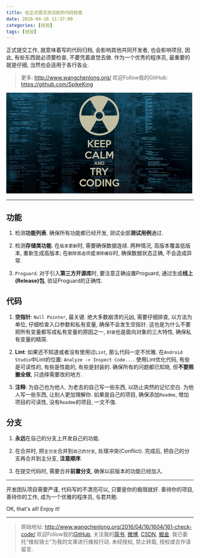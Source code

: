 ```yaml
---
title: 在正式提交测试前的代码检查
date: 2016-04-16 11:37:00
categories: [经验]
tags: [经验]
---
```


正式提交工作, 就意味着写的代码归档, 会影响其他共同开发者, 也会影响项目, 因此, 有些东西就必须要检查, 不要凭着直觉去做. 作为一个优秀的程序员, 最重要的就是仔细, 当然也会适用于各行各业.

<!-- more -->
> 更多: http://www.wangchenlong.org/
> 欢迎Follow我的GitHub: https://github.com/SpikeKing

![Coding](161-check-code/check-code-logo.png)

---

## 功能

1. 检测**功能列表**. 确保所有功能都已经开发, 测试全部**测试用例**通过.

2. 检测**存储类功能**. 在``版本更新``时, 需要确保数据连续. 两种情况, 高版本覆盖低版本, 重新生成高版本; 在``删除首选项``或``清除缓存``时, 确保数据状态正确, 不会造成异常.

3. ``Proguard``. 对于引入**第三方开源库**时, 要注意正确设置Proguard, 通过生成**线上(Release)包**, 验证Proguard的正确性.


## 代码

1. **空指针**: ``Null Pointer``, 最关键. 绝大多数崩溃的元凶, 需要仔细排查, 以方法为单位, 仔细检查入口参数和私有变量, 确保不会发生空指针. 这也是为什么不要把所有变量都写成私有变量的原因之一, ``封装``也是面向对象的三大特性, 确保私有变量的精简. 

2. **Lint**: 如果还不知道或者没有使用过``Lint``, 那么代码一定不优雅. 在``Android Studio``中Lint的位置: ``Analyze -> Inspect Code...``. 使用Lint优化代码, 有些是可读性的, 有些是性能的, 有些是封装的. 确保所有的问题都已知晓, 但**不要照搬全做**, 只选择需要改的地方.

3. **注释**: 为自己也为他人. 为老去的自己写一些东西, 以防止突然的记忆空白. 为他人写一些东西, 让别人更加理解你. 如果是自己的项目, 确保添加``Readme``, 增加项目的可读性, 没有``Readme``的项目, 一文不值.


## 分支

1. **永远**在自己的分支上开发自己的功能. 

2. 在合并时, 把``主分支``合并到``自己的分支``, 处理冲突(Conflict). 完成后, 把自己的分支再合并到主分支, **注意顺序**. 

3. 在提交代码时, 需要合并**前置分支**, 确保以前版本的功能已经加入.

---

开发团队项目需要严谨, 代码写的不漂亮可以, 只要是你的极限就好. 善待你的项目, 善待你的工作, 成为一个优雅的程序员, 与君共勉.

OK, that's all! Enjoy it!

---

> 原始地址: 
> http://www.wangchenlong.org/2016/04/16/1604/161-check-code/
> 欢迎Follow我的[GitHub](https://github.com/SpikeKing), 关注我的[简书](http://www.jianshu.com/users/e2b4dd6d3eb4/latest_articles), [微博](http://weibo.com/u/2852941392), [CSDN](http://blog.csdn.net/caroline_wendy), [掘金](http://gold.xitu.io/#/user/56de98c2f3609a005442ec58). 
> 我已委托“维权骑士”为我的文章进行维权行动. 未经授权, 禁止转载, 授权或合作请留言.

